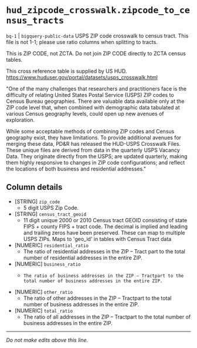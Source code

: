 # `hud_zipcode_crosswalk.zipcode_to_census_tracts`
`bq-1` | `bigquery-public-data`
USPS ZIP code crosswalk to census tract.
This file is not 1-1; please use ratio columns when splitting to tracts.

This is ZIP CODE, not ZCTA.
Do not join ZIP CODE directly to ZCTA census tables.

This cross reference table is supplied by US HUD.
https://www.huduser.gov/portal/datasets/usps_crosswalk.html


"One of the many challenges that researchers and practitioners face is the difficulty of relating United States Postal Service (USPS) ZIP codes to Census Bureau geographies. There are valuable data available only at the ZIP code level that, when combined with demographic data tabulated at various Census geography levels, could open up new avenues of exploration.

While some acceptable methods of combining ZIP codes and Census geography exist, they have limitations. To provide additional avenues for merging these data, PD&R has released the HUD-USPS Crosswalk Files. These unique files are derived from data in the quarterly USPS Vacancy Data. They originate directly from the USPS; are updated quarterly, making them highly responsive to changes in ZIP code configurations; and reflect the locations of both business and residential addresses."

## Column details
* [STRING]    `zip_code`
  - 5 digit USPS Zip Code.
* [STRING]    `census_tract_geoid`
  - 11 digit unique 2000 or 2010 Census tract GEOID consisting of state FIPS + county FIPS + tract code. The decimal is implied and leading and trailing zeros have been preserved. These can map to multiple USPS ZIPs. Maps to 'geo_id' in tables with Census Tract data
* [NUMERIC]   `residential_ratio`
  - The ratio of residential addresses in the ZIP – Tract part to the total number of residential addresses in the entire ZIP.
* [NUMERIC]   `business_ratio`
  - 	The ratio of business addresses in the ZIP – Tractpart to the total number of business addresses in the entire ZIP.
* [NUMERIC]   `other_ratio`
  - The ratio of other addresses in the ZIP – Tractpart to the total number of business addresses in the entire ZIP.
* [NUMERIC]   `total_ratio`
  - The ratio of all addresses in the ZIP – Tractpart to the total number of business addresses in the entire ZIP.

-------------------------------------------------------------------------------
*Do not make edits above this line.*
